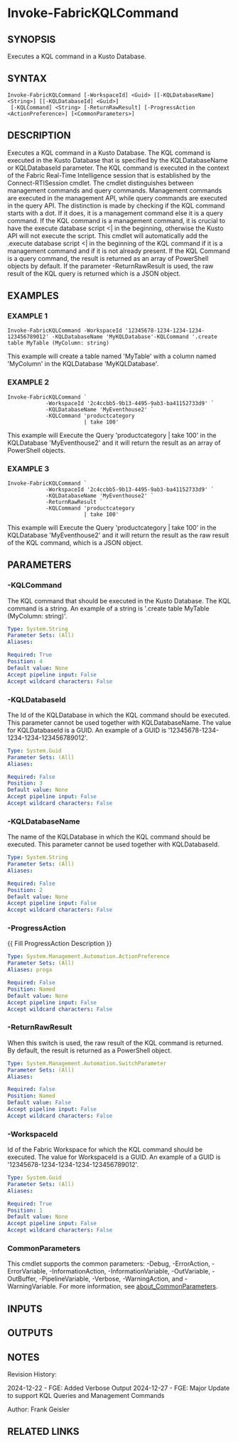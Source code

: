 ﻿---
external help file: FabricTools-help.xml
Module Name: FabricTools
online version: https://learn.microsoft.com/en-us/rest/api/fabric/eventhouse/items/list-eventhouses?tabs=HTTP
schema: 2.0.0
---

# Invoke-FabricKQLCommand

## SYNOPSIS
Executes a KQL command in a Kusto Database.

## SYNTAX

```
Invoke-FabricKQLCommand [-WorkspaceId] <Guid> [[-KQLDatabaseName] <String>] [[-KQLDatabaseId] <Guid>]
 [-KQLCommand] <String> [-ReturnRawResult] [-ProgressAction <ActionPreference>] [<CommonParameters>]
```

## DESCRIPTION
Executes a KQL command in a Kusto Database.
The KQL command is executed in the Kusto Database that is specified by the KQLDatabaseName or KQLDatabaseId parameter.
The KQL command is executed in the context of the Fabric Real-Time Intelligence session that is established by the Connect-RTISession cmdlet.
The cmdlet distinguishes between management commands and query commands.
Management commands are executed in the management API, while query commands are executed in the query API.
The distinction is made by checking if the KQL command starts with a dot.
If it does, it is a management command else it is a query command.
If the KQL command is a management command, it is crucial to have the execute database script \<| in the beginning, otherwise the Kusto API will not execute the script.
This cmdlet will automatically add the .execute database script \<| in the beginning of the KQL command if it is a management command and if it is not already present.
If the KQL Command is a query command, the result is returned as an array of PowerShell objects by default.
If the parameter -ReturnRawResult is used, the raw result of the KQL query is returned which is a JSON object.

## EXAMPLES

### EXAMPLE 1
```
Invoke-FabricKQLCommand -WorkspaceId '12345678-1234-1234-1234-123456789012' -KQLDatabaseName 'MyKQLDatabase'-KQLCommand '.create table MyTable (MyColumn: string)
```

This example will create a table named 'MyTable' with a column named 'MyColumn' in
the KQLDatabase 'MyKQLDatabase'.

### EXAMPLE 2
```
Invoke-FabricKQLCommand `
            -WorkspaceId '2c4ccbb5-9b13-4495-9ab3-ba41152733d9' `
            -KQLDatabaseName 'MyEventhouse2' `
            -KQLCommand 'productcategory
                        | take 100'
```

This example will Execute the Query 'productcategory | take 100' in the KQLDatabase 'MyEventhouse2'
and it will return the result as an array of PowerShell objects.

### EXAMPLE 3
```
Invoke-FabricKQLCommand `
            -WorkspaceId '2c4ccbb5-9b13-4495-9ab3-ba41152733d9' `
            -KQLDatabaseName 'MyEventhouse2' `
            -ReturnRawResult `
            -KQLCommand 'productcategory
                        | take 100'
```

This example will Execute the Query 'productcategory | take 100' in the KQLDatabase 'MyEventhouse2'
and it will return the result as the raw result of the KQL command, which is a JSON object.

## PARAMETERS

### -KQLCommand
The KQL command that should be executed in the Kusto Database.
The KQL command is a string.
An example of a string is '.create table MyTable (MyColumn: string)'.

```yaml
Type: System.String
Parameter Sets: (All)
Aliases:

Required: True
Position: 4
Default value: None
Accept pipeline input: False
Accept wildcard characters: False
```

### -KQLDatabaseId
The Id of the KQLDatabase in which the KQL command should be executed.
This parameter cannot be used together with KQLDatabaseName.
The value for KQLDatabaseId is a GUID.
An example of a GUID is '12345678-1234-1234-1234-123456789012'.

```yaml
Type: System.Guid
Parameter Sets: (All)
Aliases:

Required: False
Position: 3
Default value: None
Accept pipeline input: False
Accept wildcard characters: False
```

### -KQLDatabaseName
The name of the KQLDatabase in which the KQL command should be executed.
This parameter cannot be used together with KQLDatabaseId.

```yaml
Type: System.String
Parameter Sets: (All)
Aliases:

Required: False
Position: 2
Default value: None
Accept pipeline input: False
Accept wildcard characters: False
```

### -ProgressAction
{{ Fill ProgressAction Description }}

```yaml
Type: System.Management.Automation.ActionPreference
Parameter Sets: (All)
Aliases: proga

Required: False
Position: Named
Default value: None
Accept pipeline input: False
Accept wildcard characters: False
```

### -ReturnRawResult
When this switch is used, the raw result of the KQL command is returned.
By default, the result is returned as
a PowerShell object.

```yaml
Type: System.Management.Automation.SwitchParameter
Parameter Sets: (All)
Aliases:

Required: False
Position: Named
Default value: False
Accept pipeline input: False
Accept wildcard characters: False
```

### -WorkspaceId
Id of the Fabric Workspace for which the KQL command should be executed.
The value for WorkspaceId is a GUID.
An example of a GUID is '12345678-1234-1234-1234-123456789012'.

```yaml
Type: System.Guid
Parameter Sets: (All)
Aliases:

Required: True
Position: 1
Default value: None
Accept pipeline input: False
Accept wildcard characters: False
```

### CommonParameters
This cmdlet supports the common parameters: -Debug, -ErrorAction, -ErrorVariable, -InformationAction, -InformationVariable, -OutVariable, -OutBuffer, -PipelineVariable, -Verbose, -WarningAction, and -WarningVariable. For more information, see [about_CommonParameters](http://go.microsoft.com/fwlink/?LinkID=113216).

## INPUTS

## OUTPUTS

## NOTES
Revision History:

2024-12-22 - FGE: Added Verbose Output
2024-12-27 - FGE: Major Update to support KQL Queries and Management Commands

Author: Frank Geisler

## RELATED LINKS
